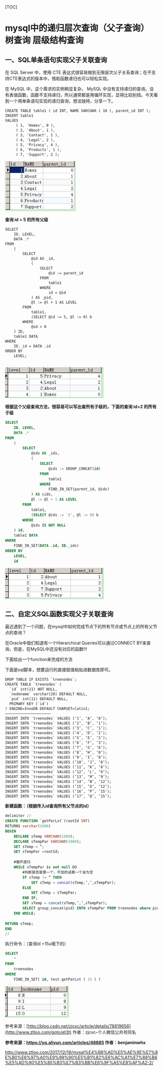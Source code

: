 [TOC]



# mysql中的递归层次查询（父子查询） 树查询 层级结构查询

## 一、SQL单条语句实现父子关联查询

在 SQL Server 中，使用 CTE 表达式很容易做到无限层次父子关系查询；在不支持CTE表达式的版本中，借助函数递归也可以轻松实现。 

在 MySQL 中，这个需求的实例稍显复杂， MySQL 中没有支持递归的查询，没有表值函数，函数不支持递归，所以通常都是用循环实现，显得比较别扭。今天看到一个用单条语句实现的递归查询，想法独特，分享一下。

```
CREATE TABLE table1 ( id INT, NAME VARCHAR ( 10 ), parent_id INT );
INSERT table1
VALUES
     ( 1, 'Homes', 0 ),
     ( 2, 'About', 1 ),
     ( 3, 'Contact', 1 ),
     ( 4, 'Legal', 2 ),
     ( 5, 'Privacy', 4 ),
     ( 6, 'Products', 1 ),
     ( 7, 'Support', 2 );
```

![img](image-201805141610/b473d905cfaf440df793022b44bd0015.png)

**查询 id = 5 的所有父级**

```mysql
SELECT
	ID. LEVEL,
	DATA .*
FROM
	(
		SELECT
			@id AS _id,
			(
				SELECT
					@id := parent_id
				FROM
					table1
				WHERE
					id = @id
			) AS _pid,
			@l := @l + 1 AS LEVEL
		FROM
			table1,
			(SELECT @id := 5, @l := 0) b
		WHERE
			@id > 0
	) ID,
	table1 DATA
WHERE
	ID._id = DATA .id
ORDER BY
	LEVEL;


```

![img](image-201805141610/05208dc285427a09126b7f1e0482b120.png)

**根据这个父级查询方法，很容易可以写出查所有子级的，下面的查询 id=2 的所有子级**

```sql
SELECT
	ID. LEVEL,
	DATA .*
FROM
	(
		SELECT
			@ids AS _ids,
			(
				SELECT
					@ids := GROUP_CONCAT(id)
				FROM
					table1
				WHERE
					FIND_IN_SET(parent_id, @ids)
			) AS cids,
			@l := @l + 1 AS LEVEL
		FROM
			table1,
			(SELECT @ids := '2', @l := 0) b
		WHERE
			@ids IS NOT NULL
	) id,
	table1 DATA
WHERE
	FIND_IN_SET(DATA .id, ID._ids)
ORDER BY
	LEVEL,
	id
```

![img](image-201805141610/6dd2984ec66ff6eb166fa4eae95638fc.png)



## 二、自定义SQL函数实现父子关联查询

最近遇到了一个问题，在mysql中如何完成节点下的所有节点或节点上的所有父节点的查询？

在Oracle中我们知道有一个Hierarchical Queries可以通过CONNECT BY来查询，但是，在MySQL中还没有对应的函数!!!

下面给出一个function来完成的方法

下面是sql脚本，想要运行的直接赋值粘贴进数据库即可。

```
DROP TABLE IF EXISTS `treenodes`;
CREATE TABLE `treenodes` (
  `id` int(11) NOT NULL,
  `nodename` varchar(20) DEFAULT NULL,
  `pid` int(11) DEFAULT NULL,
  PRIMARY KEY (`id`)
) ENGINE=InnoDB DEFAULT CHARSET=latin1;
—————————————————————
INSERT INTO `treenodes` VALUES (‘1’, ‘A’, ‘0’);
INSERT INTO `treenodes` VALUES (‘2’, ‘B’, ‘1’);
INSERT INTO `treenodes` VALUES (‘3’, ‘C’, ‘1’);
INSERT INTO `treenodes` VALUES (‘4’, ‘D’, ‘2’);
INSERT INTO `treenodes` VALUES (‘5’, ‘E’, ‘2’);
INSERT INTO `treenodes` VALUES (‘6’, ‘F’, ‘3’);
INSERT INTO `treenodes` VALUES (‘7’, ‘G’, ‘6’);
INSERT INTO `treenodes` VALUES (‘8’, ‘H’, ‘0’);
INSERT INTO `treenodes` VALUES (‘9’, ‘I’, ‘8’);
INSERT INTO `treenodes` VALUES (’10’, ‘J’, ‘8’);
INSERT INTO `treenodes` VALUES (’11’, ‘K’, ‘8’);
INSERT INTO `treenodes` VALUES (’12’, ‘L’, ‘9’);
INSERT INTO `treenodes` VALUES (’13’, ‘M’, ‘9’);
INSERT INTO `treenodes` VALUES (’14’, ‘N’, ’12’);
INSERT INTO `treenodes` VALUES (’15’, ‘O’, ’12’);
INSERT INTO `treenodes` VALUES (’16’, ‘P’, ’15’);
INSERT INTO `treenodes` VALUES (’17’, ‘Q’, ’15’);
```

**新建函数：（根据传入id查询所有父节点的id）**

```sql
delimiter //
CREATE FUNCTION `getParLst`(rootId INT)
RETURNS varchar(1000)
BEGIN
    DECLARE sTemp VARCHAR(1000);
    DECLARE sTempPar VARCHAR(1000);
    SET sTemp = ”;
    SET sTempPar =rootId;
    
    #循环递归
    WHILE sTempPar is not null DO
        #判断是否是第一个，不加的话第一个会为空
        IF sTemp != ” THEN
            SET sTemp = concat(sTemp,’,’,sTempPar);
        ELSE
            SET sTemp = sTempPar;
        END IF;
        SET sTemp = concat(sTemp,’,’,sTempPar);
        SELECT group_concat(pid) INTO sTempPar FROM treenodes where pid<>id and FIND_IN_SET(id,sTempPar)>0;
    END WHILE;
    
RETURN sTemp;
END
//
```

执行命令：（查询id =15u哦下的）

```sql
SELECT
    *
FROM
    treenodes
WHERE
    FIND_IN_SET( id, test.getParLst ( 15 ) )
```

![img](image-201805141610/608186ceafe7056c6efb8b30f816a5e2.png)







参考来源：[http://blog.csdn.net/zjcxc/article/details/78819656](http://www.ztloo.com/goto/et3t)   作者：zjcxc–个人微信公共号同名

**参考来源：https://yq.aliyun.com/articles/48885  作者：benjaminwhx** 



http://www.ztloo.com/2017/12/19/mysql%E4%B8%AD%E5%AE%9E%E7%8E%B0%E6%97%A0%E9%99%90%E5%B1%82%E6%AC%A1%E7%88%B6%E5%AD%90%E5%85%B3%E7%B3%BB%E6%9F%A5%E8%AF%A2-2/